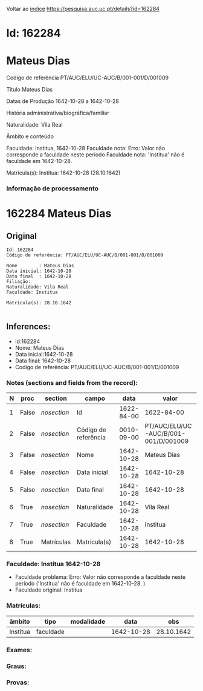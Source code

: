 
Voltar ao [índice](00%20Lista.md)
https://pesquisa.auc.uc.pt/details?id=162284

# Id: 162284
# Mateus Dias

Codigo de referência
PT/AUC/ELU/UC-AUC/B/001-001/D/001009

Título
Mateus Dias

Datas de Produção
1642-10-28 a 1642-10-28

História administrativa/biográfica/familiar

Naturalidade: Vila Real


Âmbito e conteúdo

Faculdade: Institua, 1642-10-28 
Faculdade nota: Erro: Valor não corresponde a faculdade neste período
Faculdade nota: 'Institua' não é faculdade em 1642-10-28.  

Matrícula(s):
Institua: 1642-10-28 (28.10.1642)


### Informação de processamento
# 162284 Mateus Dias

## Original
```
Id: 162284
Código de referência: PT/AUC/ELU/UC-AUC/B/001-001/D/001009

Nome        : Mateus Dias
Data inicial: 1642-10-28
Data final  : 1642-10-28
Filiação: 
Naturalidade: Vila Real
Faculdade: Institua

Matrícula(s): 28.10.1642


```
## Inferences:
* id:162284
* Nome: Mateus Dias
* Data inicial:1642-10-28
* Data final: 1642-10-28
* Codigo de referência: PT/AUC/ELU/UC-AUC/B/001-001/D/001009

### Notes (sections and fields from the record):
|N  |proc   |section      |campo                 |data        |valor                                 |obs         |
|---|-------|-------------|----------------------|------------|--------------------------------------|------------|
|1  |False  |*nosection*  |Id                    |1622-84-00  |1622-84-00                            |162284      |
|2  |False  |*nosection*  |Código de referência  |0010-09-00  |PT/AUC/ELU/UC-AUC/B/001-001/D/001009  |            |
|3  |False  |*nosection*  |Nome                  |1642-10-28  |Mateus Dias                           |            |
|4  |False  |*nosection*  |Data inicial          |1642-10-28  |1642-10-28                            |1642-10-28  |
|5  |False  |*nosection*  |Data final            |1642-10-28  |1642-10-28                            |1642-10-28  |
|6  |True   |*nosection*  |Naturalidade          |1642-10-28  |Vila Real                             |            |
|7  |True   |*nosection*  |Faculdade             |1642-10-28  |Institua                              |            |
|8  |True   |Matrículas   |Matrícula(s)          |1642-10-28  |1642-10-28                            |28.10.1642  |
### Faculdade: Institua 1642-10-28 
* Faculdade problema: Erro: Valor não corresponde a faculdade neste período ('Institua' não é faculdade em 1642-10-28.  )
* Faculdade original: Institua

### Matrículas:
|âmbito    |tipo       |modalidade|data        |obs         |
|----------|-----------|----------|------------|------------|
|Institua  |faculdade  |          |1642-10-28  |28.10.1642  |

### Exames:

### Graus:

### Provas:



